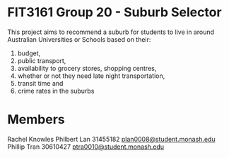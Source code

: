 # FIT3161 Group 20 - Suburb Selector

This project aims to recommend a suburb for students to live in around Australian
Universities or Schools based on their:

<ol>
  <li>budget,</li>
  <li>public transport,</li>
  <li>availability to grocery stores, shopping centres,</li>
  <li>whether or not they need late night transportation,</li>
  <li>transit time and</li>
  <li>crime rates in the suburbs</li>
</ol>

# Members

Rachel Knowles
Philbert Lan 31455182 plan0008@student.monash.edu
Phillip Tran 30610427 ptra0010@student.monash.edu
